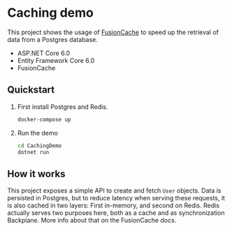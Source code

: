 # Caching demo

This project shows the usage of [FusionCache](https://github.com/ZiggyCreatures/FusionCache) to speed up 
the retrieval of data from a Postgres database.

- ASP.NET Core 6.0
- Entity Framework Core 6.0
- FusionCache

## Quickstart

1. First install Postgres and Redis.
    ```sh
    docker-compose up
    ```

2. Run the demo
    ```sh
    cd CachingDemo
    dotnet run
    ```

## How it works
This project exposes a simple API to create and fetch `User` objects. Data is persisted in Postgres, but to reduce
latency when serving these requests, it is also cached in two layers: First in-memory, and second on Redis.
Redis actually serves two purposes here, both as a cache and as synchronization Backplane. More info about that
on the FusionCache docs.